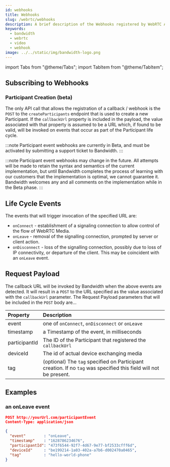 ```yaml
---
id: webhooks
title: Webhooks
slug: /webrtc/webhooks
description: A brief description of the Webhooks registered by WebRTC API calls.
keywords:
  - bandwidth
  - webrtc
  - video
  - webhook
image: ../../static/img/bandwidth-logo.png
---
```


import Tabs from "@theme/Tabs";
import TabItem from "@theme/TabItem";

## Subscribing to Webhooks

### Participant Creation (beta)

The only API call that allows the registration of a callback / webhook is the `POST` to the `createParticipants` endpoint that is used to create a new Participant. If the `callbackUrl` property is included in the payload, the value associated with that property is assumed to be a URL which, if found to be valid, will be invoked on events that occur as part of the Participant life cycle.

:::note
Participant event webhooks are currently in Beta, and must be activated by submitting a support ticket to Bandwidth.
:::

:::note
Participant event webhooks may change in the future. All attempts will be made to retain the syntax and semantics of the current implementation, but until Bandwidth completes the process of learning with our customers that the implementation is optimal, we cannot guarantee it. Bandwidth welcomes any and all comments on the implementation while in the Beta phase.
:::

## Life Cycle Events

The events that will trigger invocation of the specified URL are:

- `onConnect` - establishment of a signaling connection to allow control of the flow of WebRTC Media.
- `onLeave` - removal of the signalling connection, prompted by server or client action.
- `onDisconnect` - loss of the signalling connection, possibly due to loss of IP connectivity, or departure of the client. This may be coincident with an `onLeave` event.

## Request Payload

The callback URL will be invoked by Bandwidth when the above events are detected. It will result in a `POST` to the URL specified as the value associated with the `callbackUrl` parameter. The Request Payload parameters that will be included in the `POST` body are...

| Property      | Description                                                                                                       |
| :------------ | :---------------------------------------------------------------------------------------------------------------- |
| event         | one of `onConnect`, `onDisconnect` or `onLeave`                                                                   |
| timestamp     | a Timestamp of the event, in milliseconds                                                                         |
| participantId | The ID of the Participant that registered the `callbackUrl`                                                       |
| deviceId      | The id of actual device exchanging media                                                                          |
| tag           | (optional) The `tag` specified on Participant creation. If no `tag` was specified this field will not be present. |

## Examples

### an onLeave event

```json
POST http://yourUrl.com/participantEvent
Content-Type: application/json

{
  "event"        : "onLeave",
  "timestamp"    : "1628786234676",
  "participantId": "473f6544-92f7-4d67-9e77-bf2533cfff6d",
  "deviceId"     : "be199214-1a03-402a-a7b6-d002470a0465",
  "tag"          : "hello-world-phone"
}

```
